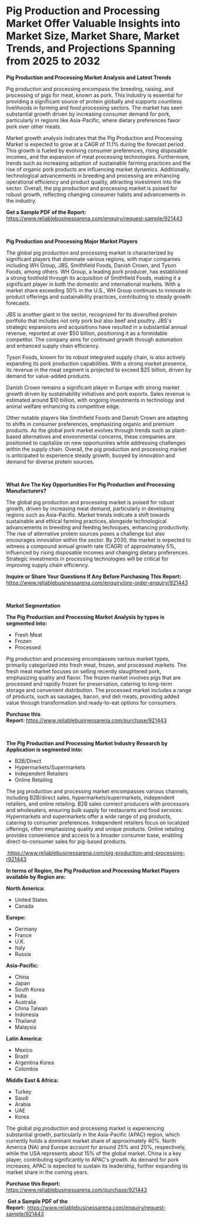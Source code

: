 <p><h1>Pig Production and Processing Market Offer Valuable Insights into Market Size, Market Share, Market Trends, and Projections Spanning from 2025 to 2032</h1></p><p><strong>Pig Production and Processing Market Analysis and Latest Trends</strong></p>
<p><p>Pig production and processing encompass the breeding, raising, and processing of pigs for meat, known as pork. This industry is essential for providing a significant source of protein globally and supports countless livelihoods in farming and food processing sectors. The market has seen substantial growth driven by increasing consumer demand for pork, particularly in regions like Asia-Pacific, where dietary preferences favor pork over other meats.</p><p>Market growth analysis indicates that the Pig Production and Processing Market is expected to grow at a CAGR of 11.1% during the forecast period. This growth is fueled by evolving consumer preferences, rising disposable incomes, and the expansion of meat processing technologies. Furthermore, trends such as increasing adoption of sustainable farming practices and the rise of organic pork products are influencing market dynamics. Additionally, technological advancements in breeding and processing are enhancing operational efficiency and product quality, attracting investment into the sector. Overall, the pig production and processing market is poised for robust growth, reflecting changing consumer habits and advancements in the industry.</p></p>
<p><strong>Get a Sample PDF of the Report:&nbsp;</strong> <a href="https://www.reliablebusinessarena.com/enquiry/request-sample/921443?utm_campaign=2102&utm_medium=2&utm_source=Github&utm_content=ia&utm_term=18042025&utm_id=pig-production-and-processing">https://www.reliablebusinessarena.com/enquiry/request-sample/921443</a></p>
<p>&nbsp;</p>
<p><strong>Pig Production and Processing Major Market Players</strong></p>
<p><p>The global pig production and processing market is characterized by significant players that dominate various regions, with major companies including WH Group, JBS, Smithfield Foods, Danish Crown, and Tyson Foods, among others. WH Group, a leading pork producer, has established a strong foothold through its acquisition of Smithfield Foods, making it a significant player in both the domestic and international markets. With a market share exceeding 30% in the U.S., WH Group continues to innovate in product offerings and sustainability practices, contributing to steady growth forecasts.</p><p>JBS is another giant in the sector, recognized for its diversified protein portfolio that includes not only pork but also beef and poultry. JBS's strategic expansions and acquisitions have resulted in a substantial annual revenue, reported at over $50 billion, positioning it as a formidable competitor. The company aims for continued growth through automation and enhanced supply chain efficiency.</p><p>Tyson Foods, known for its robust integrated supply chain, is also actively expanding its pork production capabilities. With a strong market presence, its revenue in the meat segment is projected to exceed $25 billion, driven by demand for value-added products.</p><p>Danish Crown remains a significant player in Europe with strong market growth driven by sustainability initiatives and pork exports. Sales revenue is estimated around $10 billion, with ongoing investments in technology and animal welfare enhancing its competitive edge.</p><p>Other notable players like Smithfield Foods and Danish Crown are adapting to shifts in consumer preferences, emphasizing organic and premium products. As the global pork market evolves through trends such as plant-based alternatives and environmental concerns, these companies are positioned to capitalize on new opportunities while addressing challenges within the supply chain.  Overall, the pig production and processing market is anticipated to experience steady growth, buoyed by innovation and demand for diverse protein sources.</p></p>
<p>&nbsp;</p>
<p><strong>What Are The Key Opportunities For Pig Production and Processing Manufacturers?</strong></p>
<p><p>The global pig production and processing market is poised for robust growth, driven by increasing meat demand, particularly in developing regions such as Asia-Pacific. Market trends indicate a shift towards sustainable and ethical farming practices, alongside technological advancements in breeding and feeding techniques, enhancing productivity. The rise of alternative protein sources poses a challenge but also encourages innovation within the sector. By 2030, the market is expected to witness a compound annual growth rate (CAGR) of approximately 5%, influenced by rising disposable incomes and changing dietary preferences. Strategic investments in processing technologies will be critical for improving supply chain efficiency.</p></p>
<p><strong>Inquire or Share Your Questions If Any Before Purchasing This Report:</strong> <a href="https://www.reliablebusinessarena.com/enquiry/pre-order-enquiry/921443?utm_campaign=2102&utm_medium=2&utm_source=Github&utm_content=ia&utm_term=18042025&utm_id=pig-production-and-processing">https://www.reliablebusinessarena.com/enquiry/pre-order-enquiry/921443</a></p>
<p>&nbsp;</p>
<p><strong>Market Segmentation</strong></p>
<p><strong>The Pig Production and Processing Market Analysis by types is segmented into:</strong></p>
<p><ul><li>Fresh Meat</li><li>Frozen</li><li>Processed</li></ul></p>
<p><p>Pig production and processing encompasses various market types, primarily categorized into fresh meat, frozen, and processed markets. The fresh meat market focuses on selling recently slaughtered pork, emphasizing quality and flavor. The frozen market involves pigs that are processed and rapidly frozen for preservation, catering to long-term storage and convenient distribution. The processed market includes a range of products, such as sausages, bacon, and deli meats, providing added value through transformation and ready-to-eat options for consumers.</p></p>
<p><strong>Purchase this Report:&nbsp;</strong><a href="https://www.reliablebusinessarena.com/purchase/921443?utm_campaign=2102&utm_medium=2&utm_source=Github&utm_content=ia&utm_term=18042025&utm_id=pig-production-and-processing">https://www.reliablebusinessarena.com/purchase/921443</a></p>
<p>&nbsp;</p>
<p><strong>The Pig Production and Processing Market Industry Research by Application is segmented into:</strong></p>
<p><ul><li>B2B/Direct</li><li>Hypermarkets/Supermarkets</li><li>Independent Retailers</li><li>Online Retailing</li></ul></p>
<p><p>The pig production and processing market encompasses various channels, including B2B/direct sales, hypermarkets/supermarkets, independent retailers, and online retailing. B2B sales connect producers with processors and wholesalers, ensuring bulk supply for restaurants and food services. Hypermarkets and supermarkets offer a wide range of pig products, catering to consumer preferences. Independent retailers focus on localized offerings, often emphasizing quality and unique products. Online retailing provides convenience and access to a broader consumer base, enabling direct-to-consumer sales for pig-based products.</p></p>
<p><a href="https://www.reliablebusinessarena.com/pig-production-and-processing-r921443?utm_campaign=2102&utm_medium=2&utm_source=Github&utm_content=ia&utm_term=18042025&utm_id=pig-production-and-processing">&nbsp;https://www.reliablebusinessarena.com/pig-production-and-processing-r921443</a></p>
<p><strong>In terms of Region, the Pig Production and Processing Market Players available by Region are:</strong></p>
<p>
    <p> <strong> North America: </strong>
        <ul>
            <li>United States</li>
            <li>Canada</li>
        </ul>
        </p> 
    <p> <strong> Europe: </strong>
        <ul>
            <li>Germany</li>
            <li>France</li>
            <li>U.K.</li>
            <li>Italy</li>
            <li>Russia</li>
        </ul>
        </p> 
    <p> <strong> Asia-Pacific: </strong>
        <ul>
            <li>China</li>
            <li>Japan</li>
            <li>South Korea</li>
            <li>India</li>
            <li>Australia</li>
            <li>China Taiwan</li>
            <li>Indonesia</li>
            <li>Thailand</li>
            <li>Malaysia</li>
        </ul>
        </p> 
    <p> <strong> Latin America: </strong>
        <ul>
            <li>Mexico</li>
            <li>Brazil</li>
            <li>Argentina Korea</li>
            <li>Colombia</li>
        </ul>
        </p> 
    <p> <strong> Middle East & Africa: </strong>
        <ul>
            <li>Turkey</li>
            <li>Saudi</li>
            <li>Arabia</li>
            <li>UAE</li>
            <li>Korea</li>
        </ul>
    </p>
    </p>
<p><p>The global pig production and processing market is experiencing substantial growth, particularly in the Asia-Pacific (APAC) region, which currently holds a dominant market share of approximately 40%. North America (NA) and Europe account for around 25% and 20%, respectively, while the USA represents about 15% of the global market. China is a key player, contributing significantly to APAC's growth. As demand for pork increases, APAC is expected to sustain its leadership, further expanding its market share in the coming years.</p></p>
<p><strong>Purchase this Report: </strong><a href="https://www.reliablebusinessarena.com/purchase/921443?utm_campaign=2102&utm_medium=2&utm_source=Github&utm_content=ia&utm_term=18042025&utm_id=pig-production-and-processing">https://www.reliablebusinessarena.com/purchase/921443</a></p>
<p>&nbsp;<strong>Get a Sample PDF of the Report:&nbsp;&nbsp;</strong><a href="https://www.reliablebusinessarena.com/enquiry/request-sample/921443?utm_campaign=2102&utm_medium=2&utm_source=Github&utm_content=ia&utm_term=18042025&utm_id=pig-production-and-processing">https://www.reliablebusinessarena.com/enquiry/request-sample/921443</a></p>
<p><strong></strong></p>
<p><p></p><p></p><p></p></p>